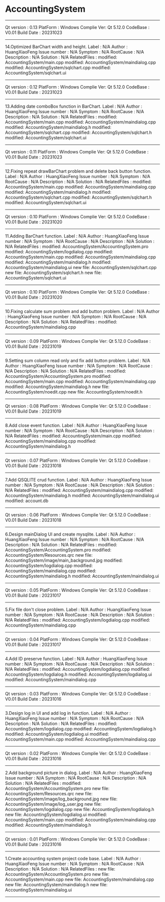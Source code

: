 # AccountingSystem
*****************************************************************************
Qt version  : 0.13
PlatForm    : Windows
Complie Ver: Qt 5.12.0
CodeBase    : V0.01
Build Date  : 20231023
*****************************************************************************
14.Optimized BarChart width and height.
Label             : N/A
Author            : HuangXiaoFeng
Issue number  	  : N/A
Symptom           : N/A
RootCause         : N/A
Description       : N/A
Solution          : N/A
RelatedFiles     :
	modified:   AccountingSystem/main.cpp
        modified:   AccountingSystem/maindialog.cpp
        modified:   AccountingSystem/sqlchart.cpp
        modified:   AccountingSystem/sqlchart.ui

*****************************************************************************
Qt version  : 0.12
PlatForm    : Windows
Complie Ver: Qt 5.12.0
CodeBase    : V0.01
Build Date  : 20231023
*****************************************************************************
13.Adding date comboBox function in BarChart.
Label             : N/A
Author            : HuangXiaoFeng
Issue number  	  : N/A
Symptom           : N/A
RootCause         : N/A
Description       : N/A
Solution          : N/A
RelatedFiles     :
	modified:   AccountingSystem/main.cpp
        modified:   AccountingSystem/maindialog.cpp
        modified:   AccountingSystem/maindialog.h
        modified:   AccountingSystem/sqlchart.cpp
        modified:   AccountingSystem/sqlchart.h
        modified:   AccountingSystem/sqlchart.ui

*****************************************************************************
Qt version  : 0.11
PlatForm    : Windows
Complie Ver: Qt 5.12.0
CodeBase    : V0.01
Build Date  : 20231023
*****************************************************************************
12.Fixing repeat drawBarChart problem and delete back button function.
Label             : N/A
Author            : HuangXiaoFeng
Issue number  	  : N/A
Symptom           : N/A
RootCause         : N/A
Description       : N/A
Solution          : N/A
RelatedFiles     :
	modified:   AccountingSystem/main.cpp
        modified:   AccountingSystem/maindialog.cpp
        modified:   AccountingSystem/maindialog.h
        modified:   AccountingSystem/sqlchart.cpp
        modified:   AccountingSystem/sqlchart.h
        modified:   AccountingSystem/sqlchart.ui

*****************************************************************************
Qt version  : 0.10
PlatForm    : Windows
Complie Ver: Qt 5.12.0
CodeBase    : V0.01
Build Date  : 20231020
*****************************************************************************
11.Adding BarChart function.
Label             : N/A
Author            : HuangXiaoFeng
Issue number  	  : N/A
Symptom           : N/A
RootCause         : N/A
Description       : N/A
Solution          : N/A
RelatedFiles     :
	modified:   AccountingSystem/AccountingSystem.pro
        modified:   AccountingSystem/logdialog.cpp
        modified:   AccountingSystem/main.cpp
        modified:   AccountingSystem/maindialog.cpp
        modified:   AccountingSystem/maindialog.h
        modified:   AccountingSystem/maindialog.ui
        new file:   AccountingSystem/sqlchart.cpp
        new file:   AccountingSystem/sqlchart.h
        new file:   AccountingSystem/sqlchart.ui

*****************************************************************************
Qt version  : 0.10
PlatForm    : Windows
Complie Ver: Qt 5.12.0
CodeBase    : V0.01
Build Date  : 20231020
*****************************************************************************
10.Fixing calculate sum problem and add button problem.
Label             : N/A
Author            : HuangXiaoFeng
Issue number  	  : N/A
Symptom           : N/A
RootCause         : N/A
Description       : N/A
Solution          : N/A
RelatedFiles     :
	modified:   AccountingSystem/maindialog.cpp

*****************************************************************************
Qt version  : 0.09
PlatForm    : Windows
Complie Ver: Qt 5.12.0
CodeBase    : V0.01
Build Date  : 20231019
*****************************************************************************
9.Setting sum column read only and fix add button problem.
Label             : N/A
Author            : HuangXiaoFeng
Issue number  	  : N/A
Symptom           : N/A
RootCause         : N/A
Description       : N/A
Solution          : N/A
RelatedFiles     :
	modified:   AccountingSystem/AccountingSystem.pro
        modified:   AccountingSystem/main.cpp
        modified:   AccountingSystem/maindialog.cpp
        modified:   AccountingSystem/maindialog.h
        new file:   AccountingSystem/noedit.cpp
        new file:   AccountingSystem/noedit.h

*****************************************************************************
Qt version  : 0.08
PlatForm    : Windows
Complie Ver: Qt 5.12.0
CodeBase    : V0.01
Build Date  : 20231019
*****************************************************************************
8.Add close event function.
Label             : N/A
Author            : HuangXiaoFeng
Issue number  	  : N/A
Symptom           : N/A
RootCause         : N/A
Description       : N/A
Solution          : N/A
RelatedFiles     :
 	modified:   AccountingSystem/main.cpp
        modified:   AccountingSystem/maindialog.cpp
        modified:   AccountingSystem/maindialog.h

*****************************************************************************
Qt version  : 0.07
PlatForm    : Windows
Complie Ver: Qt 5.12.0
CodeBase    : V0.01
Build Date  : 20231018
*****************************************************************************
7.Add QSQLITE crud function.
Label             : N/A
Author            : HuangXiaoFeng
Issue number  	  : N/A
Symptom           : N/A
RootCause         : N/A
Description       : N/A
Solution          : N/A
RelatedFiles     :
 	modified:   AccountingSystem/maindialog.cpp
        modified:   AccountingSystem/maindialog.h
        modified:   AccountingSystem/maindialog.ui
        modified:   account.db

*****************************************************************************
Qt version  : 0.06
PlatForm    : Windows
Complie Ver: Qt 5.12.0
CodeBase    : V0.01
Build Date  : 20231018
*****************************************************************************
6.Design mainDialog UI and create mysqlite.
Label             : N/A
Author            : HuangXiaoFeng
Issue number  	  : N/A
Symptom           : N/A
RootCause         : N/A
Description       : N/A
Solution          : N/A
RelatedFiles     :
 	modified:   AccountingSystem/AccountingSystem.pro
        modified:   AccountingSystem/Resources.qrc
        new file:   AccountingSystem/image/main_background.jpg
        modified:   AccountingSystem/logdialog.cpp
        modified:   AccountingSystem/maindialog.cpp
        modified:   AccountingSystem/maindialog.h
        modified:   AccountingSystem/maindialog.ui

*****************************************************************************
Qt version  : 0.05
PlatForm    : Windows
Complie Ver: Qt 5.12.0
CodeBase    : V0.01
Build Date  : 20231017
*****************************************************************************
5.Fix file don't close problem.
Label             : N/A
Author            : HuangXiaoFeng
Issue number  	  : N/A
Symptom           : N/A
RootCause         : N/A
Description       : N/A
Solution          : N/A
RelatedFiles     :
 	modified:   AccountingSystem/logdialog.cpp
        modified:   AccountingSystem/maindialog.cpp

*****************************************************************************
Qt version  : 0.04
PlatForm    : Windows
Complie Ver: Qt 5.12.0
CodeBase    : V0.01
Build Date  : 20231017
*****************************************************************************
4.Add ID preserve function.
Label             : N/A
Author            : HuangXiaoFeng
Issue number  	  : N/A
Symptom           : N/A
RootCause         : N/A
Description       : N/A
Solution          : N/A
RelatedFiles     :
 	modified:   AccountingSystem/logdialog.cpp
        modified:   AccountingSystem/logdialog.h
        modified:   AccountingSystem/logdialog.ui
        modified:   AccountingSystem/maindialog.cpp

*****************************************************************************
Qt version  : 0.03
PlatForm    : Windows
Complie Ver: Qt 5.12.0
CodeBase    : V0.01
Build Date  : 20231016
*****************************************************************************
3.Design log in UI and add log in function.
Label             : N/A
Author            : HuangXiaoFeng
Issue number  	  : N/A
Symptom           : N/A
RootCause         : N/A
Description       : N/A
Solution          : N/A
RelatedFiles     :
        modified:   AccountingSystem/logdialog.cpp
        modified:   AccountingSystem/logdialog.h
        modified:   AccountingSystem/logdialog.ui
        modified:   AccountingSystem/main.cpp
        modified:   AccountingSystem/maindialog.cpp

*****************************************************************************
Qt version  : 0.02
PlatForm    : Windows
Complie Ver: Qt 5.12.0
CodeBase    : V0.01
Build Date  : 20231016
*****************************************************************************
2.Add background picture in dialog.
Label             : N/A
Author            : HuangXiaoFeng
Issue number  	  : N/A
Symptom           : N/A
RootCause         : N/A
Description       : N/A
Solution          : N/A
RelatedFiles     :
        modified:   AccountingSystem/AccountingSystem.pro
        new file:   AccountingSystem/Resources.qrc
        new file:   AccountingSystem/image/log_background.jpg
        new file:   AccountingSystem/image/log_user.jpg
        new file:   AccountingSystem/logdialog.cpp
        new file:   AccountingSystem/logdialog.h
        new file:   AccountingSystem/logdialog.ui
        modified:   AccountingSystem/main.cpp
        modified:   AccountingSystem/maindialog.cpp
        modified:   AccountingSystem/maindialog.h

*****************************************************************************
Qt version  : 0.01
PlatForm    : Windows
Complie Ver: Qt 5.12.0
CodeBase    : V0.01
Build Date  : 20231016
*****************************************************************************
1.Create accounting system project code base.
Label             : N/A
Author            : HuangXiaoFeng
Issue number  	  : N/A
Symptom           : N/A
RootCause         : N/A
Description       : N/A
Solution          : N/A
RelatedFiles     :
        new file:   AccountingSystem/AccountingSystem.pro
        new file:   AccountingSystem/main.cpp
        new file:   AccountingSystem/maindialog.cpp
        new file:   AccountingSystem/maindialog.h
        new file:   AccountingSystem/maindialog.ui

*****************************************************************************